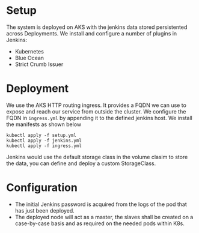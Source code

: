 # Setup
The system is deployed on AKS with the jenkins data stored persistented across Deployments.
We install and configure a number of plugins in Jenkins:
- Kubernetes
- Blue Ocean
- Strict Crumb Issuer
# Deployment
We use the AKS HTTP routing ingress. It provides a FQDN we can use to expose and reach our service from outside the cluster. We configure the FQDN in `ingress.yml` by appending it to the defined jenkins host.
We install the manifests as shown below
```
kubectl apply -f setup.yml
kubectl apply -f jenkins.yml
kubectl apply -f ingress.yml
```
Jenkins would use the default storage class in the volume clasim to store the data, you can define and deploy a custom StorageClass.
# Configuration
- The initial Jenkins password is acquired from the logs of the pod that has just been deployed.
- The deployed node will act as a master, the slaves shall be created on a case-by-case basis and as required on the needed pods within K8s.
